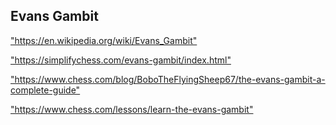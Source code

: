 <h2>Evans Gambit</h2>
<p><a href="https://en.wikipedia.org/wiki/Evans_Gambit">"https://en.wikipedia.org/wiki/Evans_Gambit"</a></p>

<p><a href="https://simplifychess.com/evans-gambit/index.html">"https://simplifychess.com/evans-gambit/index.html"</a></p>

<p><a href="https://www.chess.com/blog/BoboTheFlyingSheep67/the-evans-gambit-a-complete-guide">"https://www.chess.com/blog/BoboTheFlyingSheep67/the-evans-gambit-a-complete-guide"</a></p>

<p><a href="https://www.chess.com/lessons/learn-the-evans-gambit">"https://www.chess.com/lessons/learn-the-evans-gambit"</a></p>

